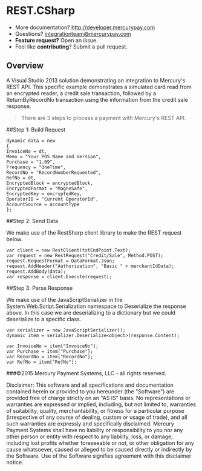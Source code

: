 REST.CSharp
====================

* More documentation?  http://developer.mercurypay.com
* Questions?  integrationteam@mercurypay.com
* **Feature request?** Open an issue.
* Feel like **contributing**?  Submit a pull request.


## Overview

A Visual Studio 2013 solution demonstrating an integration to Mercury's REST API.  This specific example demonstrates a simulated card read from an encrypted reader, a credit sale transaction, followed by a ReturnByRecordNo transaction using the information from the credit sale response.

>There are 3 steps to process a payment with Mercury's REST API.

##Step 1: Build Request


```
dynamic data = new
{
InvoiceNo = dt,
Memo = "Your POS Name and Version",
Purchase = "1.09",
Frequency = "OneTime",
RecordNo = "RecordNumberRequested",
RefNo = dt,
EncryptedBlock = encryptedBlock,
EncryptedFormat = "MagneSafe",
EncryptedKey = encryptedKey,
OperatorID = "Current OperatorId",
AccountSource = accountType
};
```

##Step 2: Send Data

We make use of the RestSharp client library to make the REST request below.

```
var client = new RestClient(txtEndPoint.Text);
var request = new RestRequest("Credit/Sale", Method.POST);
request.RequestFormat = DataFormat.Json;
request.AddHeader("Authorization", "Basic " + merchantIdData);
request.AddBody(data);
var response = client.Execute(request);
```

##Step 3: Parse Response

We make use of the JavaScriptSerializer in the System.Web.Script.Serialization namespace to Deserialize the response above.  In this case we are deserializing to a dictionary but we could deserialize to a specific class.

```
var serializer = new JavaScriptSerializer();
dynamic item = serializer.Deserialize<object>(response.Content);

var InvoiceNo = item["InvoiceNo"];
var Purchase = item["Purchase"];
var RecordNo = item["RecordNo"];
var RefNo = item["RefNo"];

```

###©2015 Mercury Payment Systems, LLC - all rights reserved.

Disclaimer:
This software and all specifications and documentation contained herein or provided to you hereunder (the "Software") are provided free of charge strictly on an "AS IS" basis. No representations or warranties are expressed or implied, including, but not limited to, warranties of suitability, quality, merchantability, or fitness for a particular purpose (irrespective of any course of dealing, custom or usage of trade), and all such warranties are expressly and specifically disclaimed. Mercury Payment Systems shall have no liability or responsibility to you nor any other person or entity with respect to any liability, loss, or damage, including lost profits whether foreseeable or not, or other obligation for any cause whatsoever, caused or alleged to be caused directly or indirectly by the Software. Use of the Software signifies agreement with this disclaimer notice.


